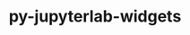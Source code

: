 ---
title: "py-jupyterlab-widgets"
layout: cache
categories: [package, develop]
meta: {"versions": ["3.0.3"], "compilers": ["gcc@=11.1.0"], "oss": ["ubuntu20.04"], "platforms": ["linux"], "targets": ["ppc64le", "x86_64_v3"], "stacks": ["data-vis-sdk", "e4s", "e4s-power", "root"], "num_specs": 21, "num_specs_by_stack": {"root": 21, "e4s-power": 7, "data-vis-sdk": 8, "e4s": 6}}
spec_details: [{"hash": "pozkmid6z3uhyhwpp6x52kbicsgaz6xp", "compiler": "gcc@=11.1.0", "versions": ["3.0.3"], "os": "ubuntu20.04", "platform": "linux", "target": "ppc64le", "variants": ["build_system=python_pip"], "stacks": ["root", "e4s-power"], "size": "-", "tarball": "https://binaries.spack.io/develop/build_cache/linux-ubuntu20.04-ppc64le/gcc-11.1.0/py-jupyterlab-widgets-3.0.3/linux-ubuntu20.04-ppc64le-gcc-11.1.0-py-jupyterlab-widgets-3.0.3-pozkmid6z3uhyhwpp6x52kbicsgaz6xp.spack"}, {"hash": "dv7b45l3kclv4dyga4uqgfl2gq5y74iv", "compiler": "gcc@=11.1.0", "versions": ["3.0.3"], "os": "ubuntu20.04", "platform": "linux", "target": "ppc64le", "variants": ["build_system=python_pip"], "stacks": ["root", "e4s-power"], "size": "-", "tarball": "https://binaries.spack.io/develop/build_cache/linux-ubuntu20.04-ppc64le/gcc-11.1.0/py-jupyterlab-widgets-3.0.3/linux-ubuntu20.04-ppc64le-gcc-11.1.0-py-jupyterlab-widgets-3.0.3-dv7b45l3kclv4dyga4uqgfl2gq5y74iv.spack"}, {"hash": "wc5yctoxgos2kcelok6iucjka2nvj7xb", "compiler": "gcc@=11.1.0", "versions": ["3.0.3"], "os": "ubuntu20.04", "platform": "linux", "target": "ppc64le", "variants": ["build_system=python_pip"], "stacks": ["root", "e4s-power"], "size": "-", "tarball": "https://binaries.spack.io/develop/build_cache/linux-ubuntu20.04-ppc64le/gcc-11.1.0/py-jupyterlab-widgets-3.0.3/linux-ubuntu20.04-ppc64le-gcc-11.1.0-py-jupyterlab-widgets-3.0.3-wc5yctoxgos2kcelok6iucjka2nvj7xb.spack"}, {"hash": "x2m6vb2yopiyshjf4tgeg66eymu752v3", "compiler": "gcc@=11.1.0", "versions": ["3.0.3"], "os": "ubuntu20.04", "platform": "linux", "target": "ppc64le", "variants": ["build_system=python_pip"], "stacks": ["root", "e4s-power"], "size": "-", "tarball": "https://binaries.spack.io/develop/build_cache/linux-ubuntu20.04-ppc64le/gcc-11.1.0/py-jupyterlab-widgets-3.0.3/linux-ubuntu20.04-ppc64le-gcc-11.1.0-py-jupyterlab-widgets-3.0.3-x2m6vb2yopiyshjf4tgeg66eymu752v3.spack"}, {"hash": "pkyogfsmmhiblou2dhxes5odrihexjii", "compiler": "gcc@=11.1.0", "versions": ["3.0.3"], "os": "ubuntu20.04", "platform": "linux", "target": "ppc64le", "variants": ["build_system=python_pip"], "stacks": ["root", "e4s-power"], "size": "-", "tarball": "https://binaries.spack.io/develop/build_cache/linux-ubuntu20.04-ppc64le/gcc-11.1.0/py-jupyterlab-widgets-3.0.3/linux-ubuntu20.04-ppc64le-gcc-11.1.0-py-jupyterlab-widgets-3.0.3-pkyogfsmmhiblou2dhxes5odrihexjii.spack"}, {"hash": "lw2uyeaenytn3tkz7rsfotesr6b6msx3", "compiler": "gcc@=11.1.0", "versions": ["3.0.3"], "os": "ubuntu20.04", "platform": "linux", "target": "ppc64le", "variants": ["build_system=python_pip"], "stacks": ["root", "e4s-power"], "size": "-", "tarball": "https://binaries.spack.io/develop/build_cache/linux-ubuntu20.04-ppc64le/gcc-11.1.0/py-jupyterlab-widgets-3.0.3/linux-ubuntu20.04-ppc64le-gcc-11.1.0-py-jupyterlab-widgets-3.0.3-lw2uyeaenytn3tkz7rsfotesr6b6msx3.spack"}, {"hash": "6dpipfplxccsbnvrt6l4vfmvqousjxdt", "compiler": "gcc@=11.1.0", "versions": ["3.0.3"], "os": "ubuntu20.04", "platform": "linux", "target": "ppc64le", "variants": ["build_system=python_pip"], "stacks": ["root", "e4s-power"], "size": "-", "tarball": "https://binaries.spack.io/develop/build_cache/linux-ubuntu20.04-ppc64le/gcc-11.1.0/py-jupyterlab-widgets-3.0.3/linux-ubuntu20.04-ppc64le-gcc-11.1.0-py-jupyterlab-widgets-3.0.3-6dpipfplxccsbnvrt6l4vfmvqousjxdt.spack"}, {"hash": "c77us5itjsrkflkbxbej3646b2nyut6j", "compiler": "gcc@=11.1.0", "versions": ["3.0.3"], "os": "ubuntu20.04", "platform": "linux", "target": "x86_64_v3", "variants": ["build_system=python_pip"], "stacks": ["data-vis-sdk", "root"], "size": "-", "tarball": "https://binaries.spack.io/develop/build_cache/linux-ubuntu20.04-x86_64_v3/gcc-11.1.0/py-jupyterlab-widgets-3.0.3/linux-ubuntu20.04-x86_64_v3-gcc-11.1.0-py-jupyterlab-widgets-3.0.3-c77us5itjsrkflkbxbej3646b2nyut6j.spack"}, {"hash": "bl433lhhaohxfsocbgkav72fjrvg4g6m", "compiler": "gcc@=11.1.0", "versions": ["3.0.3"], "os": "ubuntu20.04", "platform": "linux", "target": "x86_64_v3", "variants": ["build_system=python_pip"], "stacks": ["root", "e4s"], "size": "-", "tarball": "https://binaries.spack.io/develop/build_cache/linux-ubuntu20.04-x86_64_v3/gcc-11.1.0/py-jupyterlab-widgets-3.0.3/linux-ubuntu20.04-x86_64_v3-gcc-11.1.0-py-jupyterlab-widgets-3.0.3-bl433lhhaohxfsocbgkav72fjrvg4g6m.spack"}, {"hash": "62xwpfpbrnmj7e7k5uz3jzmwjdmevvhb", "compiler": "gcc@=11.1.0", "versions": ["3.0.3"], "os": "ubuntu20.04", "platform": "linux", "target": "x86_64_v3", "variants": ["build_system=python_pip"], "stacks": ["data-vis-sdk", "root"], "size": "-", "tarball": "https://binaries.spack.io/develop/build_cache/linux-ubuntu20.04-x86_64_v3/gcc-11.1.0/py-jupyterlab-widgets-3.0.3/linux-ubuntu20.04-x86_64_v3-gcc-11.1.0-py-jupyterlab-widgets-3.0.3-62xwpfpbrnmj7e7k5uz3jzmwjdmevvhb.spack"}, {"hash": "in44saxaaxyep744mboyrqtrb6sra2en", "compiler": "gcc@=11.1.0", "versions": ["3.0.3"], "os": "ubuntu20.04", "platform": "linux", "target": "x86_64_v3", "variants": ["build_system=python_pip"], "stacks": ["data-vis-sdk", "root"], "size": "-", "tarball": "https://binaries.spack.io/develop/build_cache/linux-ubuntu20.04-x86_64_v3/gcc-11.1.0/py-jupyterlab-widgets-3.0.3/linux-ubuntu20.04-x86_64_v3-gcc-11.1.0-py-jupyterlab-widgets-3.0.3-in44saxaaxyep744mboyrqtrb6sra2en.spack"}, {"hash": "3yzzrj7gl7it5lq77i4eatpu5ziiilaj", "compiler": "gcc@=11.1.0", "versions": ["3.0.3"], "os": "ubuntu20.04", "platform": "linux", "target": "x86_64_v3", "variants": ["build_system=python_pip"], "stacks": ["data-vis-sdk", "root"], "size": "-", "tarball": "https://binaries.spack.io/develop/build_cache/linux-ubuntu20.04-x86_64_v3/gcc-11.1.0/py-jupyterlab-widgets-3.0.3/linux-ubuntu20.04-x86_64_v3-gcc-11.1.0-py-jupyterlab-widgets-3.0.3-3yzzrj7gl7it5lq77i4eatpu5ziiilaj.spack"}, {"hash": "gwg65f3bb6hkcpoalmsqywkopgxbc4a6", "compiler": "gcc@=11.1.0", "versions": ["3.0.3"], "os": "ubuntu20.04", "platform": "linux", "target": "x86_64_v3", "variants": ["build_system=python_pip"], "stacks": ["root", "e4s"], "size": "-", "tarball": "https://binaries.spack.io/develop/build_cache/linux-ubuntu20.04-x86_64_v3/gcc-11.1.0/py-jupyterlab-widgets-3.0.3/linux-ubuntu20.04-x86_64_v3-gcc-11.1.0-py-jupyterlab-widgets-3.0.3-gwg65f3bb6hkcpoalmsqywkopgxbc4a6.spack"}, {"hash": "o25q4s5ar7y46iaugc673r5ncmuiuiqr", "compiler": "gcc@=11.1.0", "versions": ["3.0.3"], "os": "ubuntu20.04", "platform": "linux", "target": "x86_64_v3", "variants": ["build_system=python_pip"], "stacks": ["data-vis-sdk", "root"], "size": "-", "tarball": "https://binaries.spack.io/develop/build_cache/linux-ubuntu20.04-x86_64_v3/gcc-11.1.0/py-jupyterlab-widgets-3.0.3/linux-ubuntu20.04-x86_64_v3-gcc-11.1.0-py-jupyterlab-widgets-3.0.3-o25q4s5ar7y46iaugc673r5ncmuiuiqr.spack"}, {"hash": "hfmlw2w5al73xc5odmzhduv7cyqsvgii", "compiler": "gcc@=11.1.0", "versions": ["3.0.3"], "os": "ubuntu20.04", "platform": "linux", "target": "x86_64_v3", "variants": ["build_system=python_pip"], "stacks": ["data-vis-sdk", "root"], "size": "-", "tarball": "https://binaries.spack.io/develop/build_cache/linux-ubuntu20.04-x86_64_v3/gcc-11.1.0/py-jupyterlab-widgets-3.0.3/linux-ubuntu20.04-x86_64_v3-gcc-11.1.0-py-jupyterlab-widgets-3.0.3-hfmlw2w5al73xc5odmzhduv7cyqsvgii.spack"}, {"hash": "ky6xks4geh6c73t56sbi3kkaa7qfrdh4", "compiler": "gcc@=11.1.0", "versions": ["3.0.3"], "os": "ubuntu20.04", "platform": "linux", "target": "x86_64_v3", "variants": ["build_system=python_pip"], "stacks": ["data-vis-sdk", "root"], "size": "-", "tarball": "https://binaries.spack.io/develop/build_cache/linux-ubuntu20.04-x86_64_v3/gcc-11.1.0/py-jupyterlab-widgets-3.0.3/linux-ubuntu20.04-x86_64_v3-gcc-11.1.0-py-jupyterlab-widgets-3.0.3-ky6xks4geh6c73t56sbi3kkaa7qfrdh4.spack"}, {"hash": "vrchthwm4f6pe5a64p3mfolqaec3cds4", "compiler": "gcc@=11.1.0", "versions": ["3.0.3"], "os": "ubuntu20.04", "platform": "linux", "target": "x86_64_v3", "variants": ["build_system=python_pip"], "stacks": ["root", "e4s"], "size": "-", "tarball": "https://binaries.spack.io/develop/build_cache/linux-ubuntu20.04-x86_64_v3/gcc-11.1.0/py-jupyterlab-widgets-3.0.3/linux-ubuntu20.04-x86_64_v3-gcc-11.1.0-py-jupyterlab-widgets-3.0.3-vrchthwm4f6pe5a64p3mfolqaec3cds4.spack"}, {"hash": "stgiaj4ykgmcw7siqkcneekyhtsby6be", "compiler": "gcc@=11.1.0", "versions": ["3.0.3"], "os": "ubuntu20.04", "platform": "linux", "target": "x86_64_v3", "variants": ["build_system=python_pip"], "stacks": ["data-vis-sdk", "root"], "size": "-", "tarball": "https://binaries.spack.io/develop/build_cache/linux-ubuntu20.04-x86_64_v3/gcc-11.1.0/py-jupyterlab-widgets-3.0.3/linux-ubuntu20.04-x86_64_v3-gcc-11.1.0-py-jupyterlab-widgets-3.0.3-stgiaj4ykgmcw7siqkcneekyhtsby6be.spack"}, {"hash": "drt4vpqdy2fzw3onrpljz55zr4ifrja4", "compiler": "gcc@=11.1.0", "versions": ["3.0.3"], "os": "ubuntu20.04", "platform": "linux", "target": "x86_64_v3", "variants": ["build_system=python_pip"], "stacks": ["root", "e4s"], "size": "-", "tarball": "https://binaries.spack.io/develop/build_cache/linux-ubuntu20.04-x86_64_v3/gcc-11.1.0/py-jupyterlab-widgets-3.0.3/linux-ubuntu20.04-x86_64_v3-gcc-11.1.0-py-jupyterlab-widgets-3.0.3-drt4vpqdy2fzw3onrpljz55zr4ifrja4.spack"}, {"hash": "wpyf4xb43zmr7fxukxgr4yoimxatos3f", "compiler": "gcc@=11.1.0", "versions": ["3.0.3"], "os": "ubuntu20.04", "platform": "linux", "target": "x86_64_v3", "variants": ["build_system=python_pip"], "stacks": ["root", "e4s"], "size": "-", "tarball": "https://binaries.spack.io/develop/build_cache/linux-ubuntu20.04-x86_64_v3/gcc-11.1.0/py-jupyterlab-widgets-3.0.3/linux-ubuntu20.04-x86_64_v3-gcc-11.1.0-py-jupyterlab-widgets-3.0.3-wpyf4xb43zmr7fxukxgr4yoimxatos3f.spack"}, {"hash": "eyz6p4nhano6cugr6fh5ht73e4c54a3x", "compiler": "gcc@=11.1.0", "versions": ["3.0.3"], "os": "ubuntu20.04", "platform": "linux", "target": "x86_64_v3", "variants": ["build_system=python_pip"], "stacks": ["root", "e4s"], "size": "-", "tarball": "https://binaries.spack.io/develop/build_cache/linux-ubuntu20.04-x86_64_v3/gcc-11.1.0/py-jupyterlab-widgets-3.0.3/linux-ubuntu20.04-x86_64_v3-gcc-11.1.0-py-jupyterlab-widgets-3.0.3-eyz6p4nhano6cugr6fh5ht73e4c54a3x.spack"}]
---